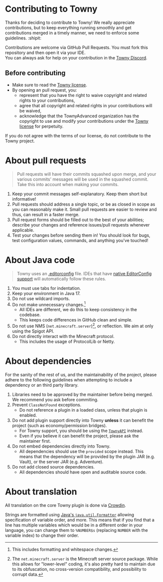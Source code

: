 # Contributing to Towny
Thanks for deciding to contribute to Towny! We really appreciate contributions, but to keep everything running smoothly and get contributions merged in a timely manner, we need to enforce some guidelines. :shipit:

Contributions are welcome via GitHub Pull Requests.
You must fork this repository and then open it via your IDE.   
You can always ask for help on your contribution in the [Towny Discord](https://discord.gg/gnpVs5m).    

## Before contributing
- Make sure to read the [Towny license](https://github.com/TownyAdvanced/Towny/blob/master/LICENSE.md).
- By opening an pull request, you:
    - represent that you have the right to waive copyright and related rights to your contributions,
    - agree that all copyright and related rights in your contributions will be waived,
    - acknowledge that the TownyAdvanced organization has the copyright to use and modify your contributions under the [Towny license](https://github.com/TownyAdvanced/Towny/blob/master/LICENSE.md) for perpetuity.

If you do not agree with the terms of our license, do not contribute to the Towny project.

# About pull requests
> Pull requests will have their commits squashed upon merge, and your various commits' messages will be used in the squashed commit. Take this into account when making your commits.

1. Keep your commit messages self-explanatory. Keep them short but informative!
2. Pull requests should address a single topic, or be as closed in scope as you can reasonably make it. Small pull requests are easier to review and thus, can result in a faster merge.
3. Pull request forms should be filled out to the best of your abilities; describe your changes and reference issues/pull requests whenever applicable.
4. Test your changes before sending them in! You should look for bugs, test configuration values, commands, and anything you've touched!

# About Java code
> Towny uses an [.editorconfig](https://editorconfig.org) file. IDEs that have [native EditorConfig support](https://editorconfig.org/#pre-installed) will automatically follow these rules.
    
1. You must use tabs for indentation. 
2. Keep your environment in Java 17.
3. Do not use wildcard imports.
4. Do not make unnecessary changes.[^changes]
   - All IDEs are different, we do this to keep consistency in the codebase.
   - This keeps code differences in GitHub clean and simple.
5. Do not use NMS (`net.minecraft.server`)[^nms], or reflection. We aim at only using the Spigot API.
6. Do not directly interact with the Minecraft protocol.
   - This includes the usage of ProtocolLib or Netty.

# About dependencies
For the sanity of the rest of us, and the maintainability of the project, please adhere to the following guidelines when attempting to include a dependency or an third party library.

1. Libraries need to be approved by the maintainer before being merged. We recommend you ask before commiting.     
2. Prevent `ClassNotFound` exceptions.
   - Do not reference a plugin in a loaded class, unless that plugin is enabled.
3. Do not add plugin support directly into Towny **unless** it can benefit the project (such as economy/permission bridges).
   - For Towny support, you should be using the [`TownyAPI`](https://github.com/TownyAdvanced/Towny/wiki/TownyAPI) instead.
   - Even if you believe it can benefit the project, please ask the maintainer first.
4. Do not embed dependencies directly into Towny.
   - All dependencies should use the `provided` scope instead. This means that the dependency will be provided by the plugin JAR (e.g. Vault), or the server JAR (e.g. Adventure).
5. Do not add closed source dependencies.
   - All dependencies should have open and auditable source code.

# About translation
All translation on the core Towny plugin is done via [Crowdin](https://crowdin.com/project/townyadvanced).

Strings are formatted using [Java's `java.util.Formatter`](https://docs.oracle.com/en/java/javase/18/docs/api/java.base/java/util/Formatter.html) allowing specification of variable order, and more. This means that if you find that a line has multiple variables which would be in a different order in your language, you can change them to `%NUMBER$s` (replacing `NUMBER` with the variable index) to change their order. 

[^jabel-warning]: Keep in mind that, while you will be able to use modern language features that way (like patterns), some standard library methods added after JDK 8 will not work **even after being processed** and cause "Cannot find symbol" errors when building (like `String#isBlank`).

[^changes]: This includes formatting and whitespace changes.

[^nms]: The `net.minecraft.server` is the Minecraft server source package. While this allows for "lower-level" coding, it's also pretty hard to maintain due to its obfuscation, no cross-version compatibility, and possibility to corrupt data.
